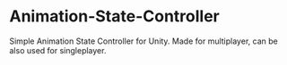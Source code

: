 # Animation-State-Controller
Simple Animation State Controller for Unity. Made for multiplayer, can be also used for singleplayer.
